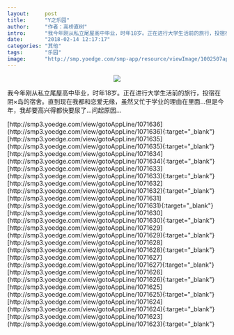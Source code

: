 ```yaml
---
layout:     post
title:      "Y之乐园"
author:     "作者：高桥直树"
intro:      "我今年刚从私立尾屋高中毕业，时年18岁。正在进行大学生活前的旅行，投宿在阴×岛的宿舍。直到现在我都和恋爱无缘，虽然又忙于学业的理由在里面...但是今年，我却要高兴得都快要尿了...问起原因..."
date:       "2018-02-14 12:17:17"
categories: "其他"
tags:       "乐园"
image:      "http://smp.yoedge.com/smp-app/resource/viewImage/1002507appline.png"
---
```

<div style="text-align: center">
<p><img src="http://smp.yoedge.com/smp-app/resource/viewImage/1002507appline.png"/></p>
</div>
<p class="post-meta">
<span>我今年刚从私立尾屋高中毕业，时年18岁。正在进行大学生活前的旅行，投宿在阴×岛的宿舍。直到现在我都和恋爱无缘，虽然又忙于学业的理由在里面...但是今年，我却要高兴得都快要尿了...问起原因...</span>
</p>
[http://smp3.yoedge.com/view/gotoAppLine/1071636](http://smp3.yoedge.com/view/gotoAppLine/1071636){:target="_blank"}
[http://smp3.yoedge.com/view/gotoAppLine/1071635](http://smp3.yoedge.com/view/gotoAppLine/1071635){:target="_blank"}
[http://smp3.yoedge.com/view/gotoAppLine/1071634](http://smp3.yoedge.com/view/gotoAppLine/1071634){:target="_blank"}
[http://smp3.yoedge.com/view/gotoAppLine/1071633](http://smp3.yoedge.com/view/gotoAppLine/1071633){:target="_blank"}
[http://smp3.yoedge.com/view/gotoAppLine/1071632](http://smp3.yoedge.com/view/gotoAppLine/1071632){:target="_blank"}
[http://smp3.yoedge.com/view/gotoAppLine/1071631](http://smp3.yoedge.com/view/gotoAppLine/1071631){:target="_blank"}
[http://smp3.yoedge.com/view/gotoAppLine/1071630](http://smp3.yoedge.com/view/gotoAppLine/1071630){:target="_blank"}
[http://smp3.yoedge.com/view/gotoAppLine/1071629](http://smp3.yoedge.com/view/gotoAppLine/1071629){:target="_blank"}
[http://smp3.yoedge.com/view/gotoAppLine/1071628](http://smp3.yoedge.com/view/gotoAppLine/1071628){:target="_blank"}
[http://smp3.yoedge.com/view/gotoAppLine/1071627](http://smp3.yoedge.com/view/gotoAppLine/1071627){:target="_blank"}
[http://smp3.yoedge.com/view/gotoAppLine/1071626](http://smp3.yoedge.com/view/gotoAppLine/1071626){:target="_blank"}
[http://smp3.yoedge.com/view/gotoAppLine/1071625](http://smp3.yoedge.com/view/gotoAppLine/1071625){:target="_blank"}
[http://smp3.yoedge.com/view/gotoAppLine/1071624](http://smp3.yoedge.com/view/gotoAppLine/1071624){:target="_blank"}
[http://smp3.yoedge.com/view/gotoAppLine/1071623](http://smp3.yoedge.com/view/gotoAppLine/1071623){:target="_blank"}


